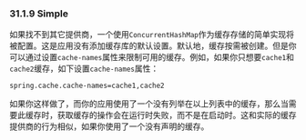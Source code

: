 ### 31.1.9 Simple

如果找不到其它提供商，一个使用`ConcurrentHashMap`作为缓存存储的简单实现将被配置。这是应用没有添加缓存库的默认设置。默认地，缓存按需被创建。但是你可以通过设置`cache-names`属性来限制可用的缓存。例如，如果你只想要`cache1`和`cache2`缓存，如下设置`cache-names`属性：
```properties
spring.cache.cache-names=cache1,cache2
```

如果你这样做了，而你的应用使用了一个没有列举在以上列表中的缓存，那么当需要此缓存时，获取缓存的操作会在运行时失败，而不是在启动时。这和实际的缓存提供商的行为相似，如果你使用了一个没有声明的缓存。

